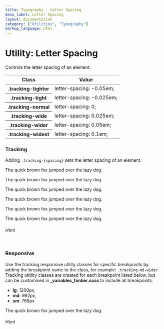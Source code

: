 ```yaml
---
title: Typography - Letter Spacing
menu_label: Letter Spacing
layout: documentation
category: ["Utilities", "Typography"]
markup_language: html
---
```


<div class="section-block">
  <div class="row pt-40 pt-md-40">
    <div class="col w-9/12 w-md-full order-2 content-inner">
      <h1 class="font-light">Utility: Letter Spacing</h1>
      <p class="mb-10">Controls the letter spacing of an element.</p>
      <!-- Classes -->
      <div class="table-scrollable">
        <table class="table size-md rounded bg-white">
          <thead>
            <tr>
              <th> Class </th>
              <th> Value </th>
            </tr>
          </thead>
          <tbody class="font-mono">
            <tr>
              <th class="color-indigo">.tracking-tighter</th>
              <td> letter-spacing: -0.05em; </td>
            </tr>
            <tr>
              <th class="color-indigo">.tracking-tight</th>
              <td> letter-spacing: -0.025em; </td>
            </tr>
            <tr>
              <th class="color-indigo">.tracking-normal</th>
              <td> letter-spacing: 0; </td>
            </tr>
            <tr>
              <th class="color-indigo">.tracking-wide</th>
              <td> letter-spacing: 0.025em; </td>
            </tr>
            <tr>
              <th class="color-indigo">.tracking-wider</th>
              <td> letter-spacing: 0.05em; </td>
            </tr>
            <tr>
              <th class="color-indigo">.tracking-widest</th>
              <td> letter-spacing: 0.1em; </td>
            </tr>
          </tbody>
        </table>
      </div>
      <!-- Classes End -->
      <!-- Demo Block -->
      <div class="demo-block mt-80">
        <h3 class="font-light">Tracking</h3>
        <p>Adding <code class="color-indigo font-bold">.tracking-{spacing}</code> sets the letter spacing of an element.</p>
        <div class="p-30 rounded lead bg-grey-ultralight">
          <p class="tracking-tighter">The quick brown fox jumped over the lazy dog.</p>
          <p class="tracking-tight">The quick brown fox jumped over the lazy dog.</p>
          <p class="tracking-normal">The quick brown fox jumped over the lazy dog.</p>
          <p class="tracking-wide">The quick brown fox jumped over the lazy dog.</p>
          <p class="tracking-wider">The quick brown fox jumped over the lazy dog.</p>
          <p class="tracking-widest mb-0">The quick brown fox jumped over the lazy dog.</p>
        </div>
      </div>
      <!-- Demo Block End -->
      <!-- code -->
      <h6 class="uppercase">Html</h6>
      <div class="rounded p-20 overflow-y-scroll mb-0 bg-gradient-grey-ultralight border-l border-4 border-solid border-indigo">
        <pre class="m-0 language-html"><code class="inline-block scrolling-touch"><!--<p class="tracking-tighter">The quick brown fox jumped over the lazy dog.</p>
<p class="tracking-tight">The quick brown fox jumped over the lazy dog.</p>
<p class="tracking-normal">The quick brown fox jumped over the lazy dog.</p>
<p class="tracking-wide">The quick brown fox jumped over the lazy dog.</p>
<p class="tracking-wider">The quick brown fox jumped over the lazy dog.</p>
<p class="tracking-widest mb-0">The quick brown fox jumped over the lazy dog.</p>
--></code></pre>
      </div>
      <!-- code -->
      <!-- Demo Block -->
      <div class="demo-block mt-80">
        <h3 class="font-light">Responsive</h3>
        <p>Use the tracking responsive utility classes for specific breakpoints by adding the breakpoint name to the class, for example: <code class="color-indigo font-bold">.tracking-md-wider</code>. Tracking utitlity classes are created for each breakpoint listed below, but can be customised in <strong>_variables_timber.scss</strong> to include all breakpoints.</p>
        <ul class="list-none">
          <li><strong>lg</strong>: 1200px,</li>
          <li><strong>md</strong>: 992px,</li>
          <li><strong>sm</strong>: 768px</li>
        </ul>
        <div class="p-30 rounded lead bg-grey-ultralight">
          <p class="tracking-widest tracking-lg-wider tracking-md-wide tracking-sm-normal tracking-xs-tight mb-0">The quick brown fox jumped over the lazy dog.</p>
        </div>
      </div>
      <!-- Demo Block End -->
      <!-- code -->
      <h6 class="uppercase">Html</h6>
      <div class="rounded p-20 overflow-y-scroll mb-0 bg-gradient-grey-ultralight border-l border-4 border-solid border-indigo">
        <pre class="m-0 language-html"><code class="inline-block scrolling-touch"><!--<p class="tracking-widest tracking-lg-wider tracking-md-wide tracking-sm-normal tracking-xs-tight">The quick brown fox jumped over the lazy dog.</p>
--></code></pre>
      </div>
      <!-- code -->
    </div>
    <!-- Content Inner End -->
		<!-- {{ sidebar }} -->
  </div>
</div>
